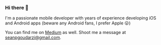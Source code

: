 ### Hi there 👋

I'm a passionate mobile developer with years of experience developing iOS and Android apps (beware any Android fans, I prefer Apple 😛)

You can find me on [Medium](https://medium.com/@seanthegoudarzi) as well.
Shoot me a message at [seanpgoudarzi@gmail.com](mailto:seanpgoudarzi@gmail.com).

<!--
**seanthegoudarzi/seanthegoudarzi** is a ✨ _special_ ✨ repository because its `README.md` (this file) appears on your GitHub profile.

Here are some ideas to get you started:

- 🔭 I’m currently working on ...
- 🌱 I’m currently learning ...
- 👯 I’m looking to collaborate on ...
- 🤔 I’m looking for help with ...
- 💬 Ask me about ...
- 📫 How to reach me: ...
- 😄 Pronouns: ...
- ⚡ Fun fact: ...
-->
